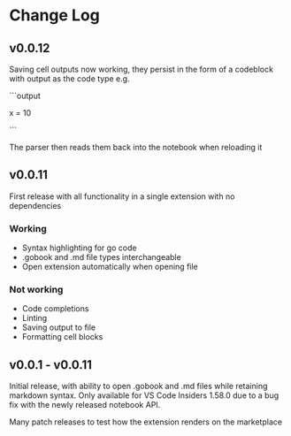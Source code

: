 # Change Log

## v0.0.12
Saving cell outputs now working, they persist in the form of a codeblock with output as the code type e.g.

\`\`\`output

x = 10

\`\`\`

The parser then reads them back into the notebook when reloading it

## v0.0.11

First release with all functionality in a single extension with no dependencies
### Working
- Syntax highlighting for go code
- .gobook and .md file types interchangeable
- Open extension automatically when opening file
### Not working
- Code completions
- Linting
- Saving output to file
- Formatting cell blocks

## v0.0.1 - v0.0.11

Initial release, with ability to open .gobook and .md files while retaining markdown syntax. Only available for VS Code Insiders 1.58.0 due to a bug fix with the newly released notebook API.

Many patch releases to test how the extension renders on the marketplace